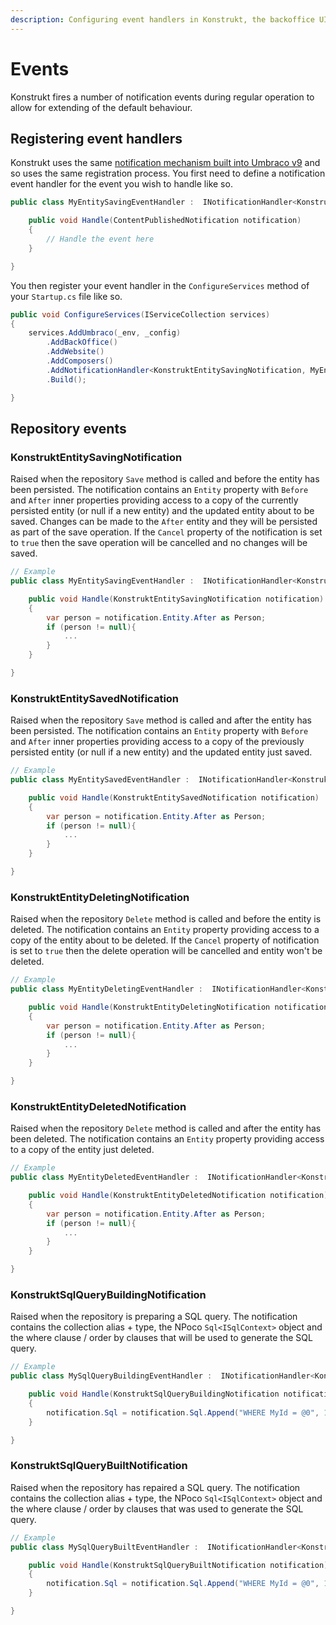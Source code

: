 ```yaml
---
description: Configuring event handlers in Konstrukt, the backoffice UI builder for Umbraco.
---
```


# Events

Konstrukt fires a number of notification events during regular operation to allow for extending of the default behaviour.

## Registering event handlers

Konstrukt uses the same [notification mechanism built into Umbraco v9](https://our.umbraco.com/documentation/Fundamentals/Code/Subscribing-To-Notifications/) and so uses the same registration process. You first need to define a notification event handler for the event you wish to handle like so.

```csharp
public class MyEntitySavingEventHandler :  INotificationHandler<KonstruktEntitySavingNotification> {

    public void Handle(ContentPublishedNotification notification)
    {
        // Handle the event here
    }

}
```

You then register your event handler in the `ConfigureServices` method of your `Startup.cs` file like so.

```csharp
public void ConfigureServices(IServiceCollection services)
{
    services.AddUmbraco(_env, _config)
        .AddBackOffice()             
        .AddWebsite()
        .AddComposers()
        .AddNotificationHandler<KonstruktEntitySavingNotification, MyEntitySavingEventHandler>()
        .Build();

}
```

## Repository events

### **KonstruktEntitySavingNotification**

Raised when the repository `Save` method is called and before the entity has been persisted. The notification contains an `Entity` property with `Before` and `After` inner properties providing access to a copy of the currently persisted entity (or null if a new entity) and the updated entity about to be saved. Changes can be made to the `After` entity and they will be persisted as part of the save operation. If the `Cancel` property of the notification is set to `true` then the save operation will be cancelled and no changes will be saved.

````csharp
// Example
public class MyEntitySavingEventHandler :  INotificationHandler<KonstruktEntitySavingNotification> {

    public void Handle(KonstruktEntitySavingNotification notification)
    {
        var person = notification.Entity.After as Person;
        if (person != null){
            ...
        }
    }

}
````

### **KonstruktEntitySavedNotification**

Raised when the repository `Save` method is called and after the entity has been persisted. The notification contains an `Entity` property with `Before` and `After` inner properties providing access to a copy of the previously persisted entity (or null if a new entity) and the updated entity just saved. 

````csharp
// Example
public class MyEntitySavedEventHandler :  INotificationHandler<KonstruktEntitySavedNotification> {

    public void Handle(KonstruktEntitySavedNotification notification)
    {
        var person = notification.Entity.After as Person;
        if (person != null){
            ...
        }
    }

}
````

### **KonstruktEntityDeletingNotification**

Raised when the repository `Delete` method is called and before the entity is deleted. The notification contains an `Entity` property providing access to a copy of the entity about to be deleted. If the `Cancel` property of notification is set to `true` then the delete operation will be cancelled and entity won't be deleted.

````csharp
// Example
public class MyEntityDeletingEventHandler :  INotificationHandler<KonstruktEntityDeletingNotification> {

    public void Handle(KonstruktEntityDeletingNotification notification)
    {
        var person = notification.Entity.After as Person;
        if (person != null){
            ...
        }
    }

}
````

### **KonstruktEntityDeletedNotification**

Raised when the repository `Delete` method is called and after the entity has been deleted. The notification contains an `Entity` property providing access to a copy of the entity just deleted. 

````csharp
// Example
public class MyEntityDeletedEventHandler :  INotificationHandler<KonstruktEntityDeletedNotification> {

    public void Handle(KonstruktEntityDeletedNotification notification)
    {
        var person = notification.Entity.After as Person;
        if (person != null){
            ...
        }
    }

}
````

### **KonstruktSqlQueryBuildingNotification**

Raised when the repository is preparing a SQL query. The notification contains the collection alias + type, the NPoco `Sql<ISqlContext>` object and the where clause / order by clauses that will be used to generate the SQL query. 

````csharp
// Example
public class MySqlQueryBuildingEventHandler :  INotificationHandler<KonstruktSqlQueryBuildingNotification> {

    public void Handle(KonstruktSqlQueryBuildingNotification notification)
    {
        notification.Sql = notification.Sql.Append("WHERE MyId = @0", 1);
    }

}
````

### **KonstruktSqlQueryBuiltNotification**

Raised when the repository has repaired a SQL query. The notification contains the collection alias + type, the NPoco `Sql<ISqlContext>` object and the where clause / order by clauses that was used to generate the SQL query. 

````csharp
// Example
public class MySqlQueryBuiltEventHandler :  INotificationHandler<KonstruktSqlQueryBuiltNotification> {

    public void Handle(KonstruktSqlQueryBuiltNotification notification)
    {
        notification.Sql = notification.Sql.Append("WHERE MyId = @0", 1);
    }

}
````